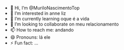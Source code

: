 - 👋 Hi, I’m @MuriloNascimentoTop
- 👀 I’m interested in anne liz
- 🌱 I’m currently learning oque é a vida
- 💞️ I’m looking to collaborate on meu relacionamento
- 📫 How to reach me: andando
- 😄 Pronouns: lá ele
- ⚡ Fun fact: ...

<!---
MuriloNascimentoTop/MuriloNascimentoTop is a ✨ special ✨ repository because its `README.md` (this file) appears on your GitHub profile.
You can click the Preview link to take a look at your changes.
--->
